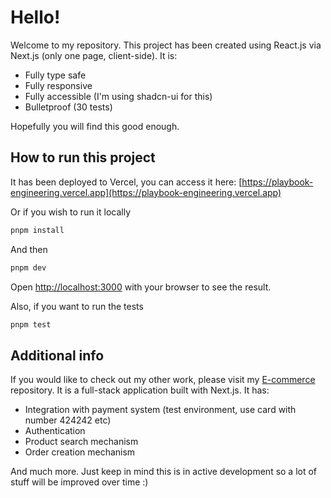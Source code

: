 # Hello!

Welcome to my repository. This project has been created using React.js via Next.js (only one page, client-side). It is:

-   Fully type safe
-   Fully responsive
-   Fully accessible (I'm using shadcn-ui for this)
-   Bulletproof (30 tests)

Hopefully you will find this good enough.

## How to run this project

It has been deployed to Vercel, you can access it here: [https://playbook-engineering.vercel.app](https://playbook-engineering.vercel.app)

Or if you wish to run it locally

```bash
pnpm install
```

And then

```bash
pnpm dev
```

Open [http://localhost:3000](http://localhost:3000) with your browser to see the result.

Also, if you want to run the tests

```bash
pnpm test
```

## Additional info

If you would like to check out my other work, please visit my [E-commerce](https://github.com/michal-szymanski/e-commerce) repository. It is a full-stack application built with Next.js. It has:

-   Integration with payment system (test environment, use card with number 424242 etc)
-   Authentication
-   Product search mechanism
-   Order creation mechanism

And much more. Just keep in mind this is in active development so a lot of stuff will be improved over time :)
